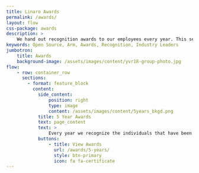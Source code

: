 ```yaml
---
title: Linaro Awards
permalink: /awards/
layout: flow
css-package: awards
description: >
    We hand out recognition awards to our employees every year. This section is dedicated to the enthusiastic and hardworking individuals that have received those awards.
keywords: Open Source, Arm, Awards, Recognition, Industry Leaders
jumbotron:
    title: Awards
    background-image: /assets/images/content/yvr18-group-photo.jpg
flow:
    - row: container_row
      sections:
        - format: feature_block
          content:
            side_content:
                position: right
                type: image
                content: /assets/images/content/5years_bkgd.png
            title: 5 Year Awards
            text: page_content
            text: >
                Every year we recognize the individuals that have been helping make a difference in Open Source on Arm for 5 years.
            buttons:
                - title: View Awards
                  url: /awards/5-years/
                  style: btn-primary
                  icon: fa fa-certificate
---
```

